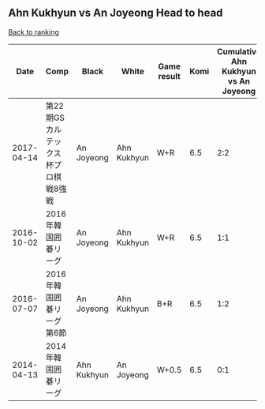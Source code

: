 ## Ahn Kukhyun vs An Joyeong Head to head

[Back to ranking](../../index.md)




| **Date** | **Comp** | **Black** | **White** | **Game result** | **Komi** | **Cumulative Ahn Kukhyun vs An Joyeong** | **Ahn Kukhyun streak** | **An Joyeong streak** | 
| --- | --- | --- | --- | --- | --- | --- | --- | --- |
| 2017-04-14 | 第22期GSカルテックス杯プロ棋戦8強戦 | An Joyeong | Ahn Kukhyun | W+R | 6.5 | 2:2 | 1 | 0 | 
| 2016-10-02 | 2016年韓国囲碁リーグ | An Joyeong | Ahn Kukhyun | W+R | 6.5 | 1:1 | 1 | 0 | 
| 2016-07-07 | 2016年韓国囲碁リーグ第6節 | An Joyeong | Ahn Kukhyun | B+R | 6.5 | 1:2 | 0 | 1 | 
| 2014-04-13 | 2014年韓国囲碁リーグ | Ahn Kukhyun | An Joyeong | W+0.5 | 6.5 | 0:1 | 0 | 1 |




